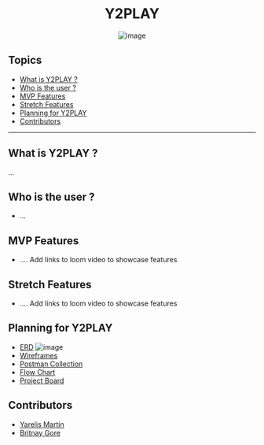 <div style="text-align:center">
 
# Y2PLAY 
<!-- update the netlify badge above with your own badge that you can find at netlify under settings/general#status-badges -->
![image](https://github.com/nss-evening-cohort-26/FE-Hackathon-music-streaming-project/assets/153558948/670baa6e-87a3-4877-9cfb-e901ef84cb52)

</div>

## Topics 
- [What is Y2PLAY ?](#what-is-y2play-)
- [Who is the user ?](#who-is-the-user-)
- [MVP Features](#mvp-features)
- [Stretch Features ](#stretch-feature)
- [Planning for Y2PLAY](#planning-for-y2play)
- [Contributors](#contributors)
___

## What is Y2PLAY ?
...

## Who is the user ?
- ...

## MVP Features
- ....
Add links to loom video to showcase features 

## Stretch Features
- ....
Add links to loom video to showcase features 

## Planning for Y2PLAY
- [ERD](https://dbdiagram.io/d/Hackathon_e24_e26-66240bb603593b6b6183baf3)
  ![image](https://github.com/nss-evening-cohort-26/FE-Hackathon-music-streaming-project/assets/153558948/5820e6af-27fb-47f9-9158-79a3a428871e)
- [Wireframes]()
- [Postman Collection]()
- [Flow Chart]()
- [Project Board]()

## Contributors
- [Yarelis Martin](https://github.com/your-github-url)
- [Britnay Gore](https://github.com/britnay268)
